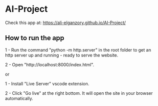 # AI-Project

Check this app at:
https://ali-elganzory.github.io/AI-Project/


## How to run the app

1 - Run the command "python -m http.server" in the root folder to get an http server up and running - ready to serve the website.

2 - Open "http://localhost:8000/index.html".

or

1 - Install "Live Server" vscode extension.

2 - Click "Go live" at the right bottom. It will open the site in your browser automatically.
